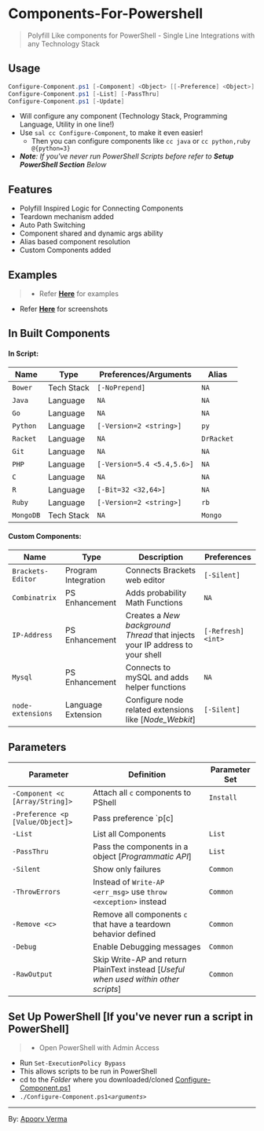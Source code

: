 # Components-For-Powershell
> Polyfill Like components for PowerShell - Single Line Integrations with any Technology Stack

## Usage
>
```PowerShell
Configure-Component.ps1 [-Component] <Object> [[-Preference] <Object>] [-Silent] [-ThrowErrors] [-InRecurse] [-Remove] [-RawOutput] [<CommonParameters>]
Configure-Component.ps1 [-List] [-PassThru]
Configure-Component.ps1 [-Update]
```
- Will configure any component (Technology Stack, Programming Language, Utility in one line!)
- Use `sal cc Configure-Component`, to make it even easier!
  - Then you can configure components like `cc java` or `cc python,ruby @{python=3}`
- *__Note__: If you've never run PowerShell Scripts before refer to __Setup PowerShell Section__ Below*

## Features
>
- Polyfill Inspired Logic for Connecting Components
- Teardown mechanism added
- Auto Path Switching
- Component shared and dynamic args ability
- Alias based component resolution
- Custom Components added

## Examples
> - Refer **[Here](docs/examples.md)** for examples
- Refer **[Here](docs/scr.md)** for screenshots

## In Built Components
> 
#### In Script:
Name        | Type       | Preferences/Arguments | Alias
----------- | ---------- | --------------------- | ------
`Bower`     | Tech Stack | `[-NoPrepend]`        | `NA`
`Java`      | Language   | `NA`                  | `NA`
`Go`        | Language   | `NA`                  | `NA`
`Python`    | Language   | `[-Version=2 <string>]`| `py`
`Racket`    | Language   | `NA`                  | `DrRacket`
`Git`       | Language   | `NA`                  | `NA`
`PHP`       | Language   | `[-Version=5.4 <5.4,5.6>]`| `NA`
`C`         | Language   | `NA`                  | `NA`
`R`         | Language   | `[-Bit=32 <32,64>]`   | `NA`
`Ruby`      | Language   | `[-Version=2 <string>]`| `rb`
`MongoDB`   | Tech Stack | `NA`                  | `Mongo`
>
#### Custom Components:
Name              | Type                | Description | Preferences
----------------- | ------------------- | ----------- | -----
`Brackets-Editor` | Program Integration | Connects Brackets web editor | `[-Silent]`
`Combinatrix`     | PS Enhancement      | Adds probability Math Functions | `NA` 
`IP-Address`      | PS Enhancement      | Creates a *New background Thread* that injects your IP address to your shell | `[-Refresh] <int>`
`Mysql`           | PS Enhancement      | Connects to mySQL and adds helper functions | `NA`
`node-extensions` | Language Extension  | Configure node related extensions like [*Node_Webkit*] | `[-Silent]`

## Parameters
>
Parameter         | Definition | Parameter Set
----------------- | ---------- | -------------
`-Component <c [Array/String]>`  | Attach all `c` components to PShell | `Install`
`-Preference <p [Value/Object]>` | Pass preference `p[c] || p` to every `c` | `Install`
`-List`           | List all Components | `List`
`-PassThru`       | Pass the components in a object [*Programmatic API*] | `List`
`-Silent`         | Show only failures | `Common`
`-ThrowErrors`    | Instead of `Write-AP <err_msg>` use `throw <exception>` instead | `Common`
`-Remove <c>`     | Remove all components `c` that have a teardown behavior defined | `Common`
`-Debug`          | Enable Debugging messages | `Common`
`-RawOutput`      | Skip Write-AP and return PlainText instead [*Useful when used within other scripts*] | `Common`

## Set Up PowerShell [If you've never run a script in PowerShell]
> - Open PowerShell with Admin Access
- Run `Set-ExecutionPolicy Bypass`
- This allows scripts to be run in PowerShell
- cd to the *Folder* where you downloaded/cloned [Configure-Component.ps1](Configure-Component.ps1)
- `./Configure-Component.ps1`*`<arguments>`*

---
By: [Apoorv Verma](https://github.com/avdaredevil)
